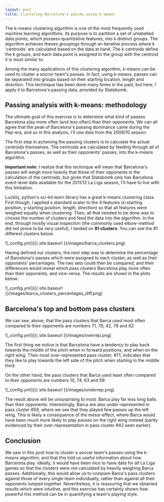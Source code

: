 ```yaml
---
layout: post
title: Clustering Barcelona's passes using k-means
---
```


The k-means clustering algorithm is one of the most frequently used machine learning algorithms. Its purpose is to partition a set of unlabelled data points, which possess quantitative features, into k distinct groups. The algorithm achieves theses groupings through an iterative process where k 'centroids' are calculated based on the data at hand. The k centroids define the k groups, and each data point is assigned to the group with the centroid it is most similar to. 

Among the many applications of this clustering algorithm, k-means can be used to cluster a soccer team's passes. In fact, using k-means, passes can be separated into groups based on their starting location, length and direction. This technique has been done many times in the past, but here, I apply it to Barcelona's passing data, provided by Statsbomb. 

## Passing analysis with k-means: methodology 

The ultimate goal of this exercise is to determine what kind of passes Barcelona play more often (and less often) than their opponents. We can all agree that the peak of Barcelona's passing dominance came during the Pep-era, and so in this analysis, I'll use data from the 2009/10 season.

The first step in acheiving the passing clusters is to calculate the actual centroids themselves. The centroids are calculated by feeding through all of Barcelona's passes, as well as their opponents' passes, into the k-means algorithm. 

**Important note:** I realize that this technique will mean that Barcelona's passes will weigh more heavily that those of their opponents in the calculation of the centroids, but given that Statsbomb only has Barcelona event-level data available for the 2011/12 La Liga season, I'll have to live with this limitation.

Luckily, python's sci-kit learn library has a great k-means clustering class. First though, I applied a standard scaler to the 4 features (x-starting position, y-starting position, length, direction) so that all features were weighed equally when clustering. Then, all that needed to be done was to choose the number of clusters and feed the data into the algorithm. In the end, through mostly visual inspection (the commonly used elbow-method did not prove to be very useful), I landed on **81 clusters**. You can see the 81 different clusters below: 

![_config.yml]({{ site.baseurl }}/images/barca_clusters.png)

Having defined our clusters, the next step was to determine the percentage of Barcelona's passes which were assigned to each cluster, as well as their opponents' percentages. The two sets could then be compared, and their differences would reveal which pass clusters Barcelona play more often than their opponents, and vice-versa. The results are shown in the plots below:

![_config.yml]({{ site.baseurl }}/images/barca_clusters_percentages_diff.png)

## Barcelona's top and bottom pass clusters

We can see, above, that the pass clusters that Barca used most often compared to their opponents are numbers 71, 76, 42, 78 and 62: 

![_config.yml]({{ site.baseurl }}/images/overrep.png)

The first thing we notice is that Barcelona have a tendency to play back towards the middle of the pitch when in forward positions, and when on the right wing. Their most over-represented pass cluster, #71, indicates that they like to play towards the left side of the pitch when starting in the middle third.

On the other hand, the pass clusters that Barca used least often compared to their opponents are numbers 10, 74, 63 and 59: 

![_config.yml]({{ site.baseurl }}/images/underrep.png)

The result above will be unsurprising to most: Barca play far less long balls than their opponents. Interestingly, Barca are also under-represented in pass cluster #59, where we see that they played few passes up the left wing. This is likely a consequence of the messi-effect, where Barca would have been much more likely to play passes on the right wing instead (partly evidenced by their over-representation in pass cluster #42 seen earlier).

## Conclusion

We saw in this post how to cluster a soccer team's passes using the k-means algorithm, and that this told us useful information about how Barcelona play. Ideally, it would have been nice to have data for all La Liga games so that the clusters were not calculated by heavily weighing Barca passes. Additionally, this would allow us to compare Barca's pass clusters against those of every single team individually, rather than against all their opponents lumped together. Nevertheless, it is reassuring that we obtained results which were intuitive, and this exercise has certainly shown how powerful this method can be in quantifying a team's playing style. 
